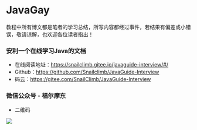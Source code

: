 # JavaGay

教程中所有博文都是笔者的学习总结，所写内容都经过事件，若结果有偏差或小错误，敬请谅解，也欢迎各位读者指出！

### 安利一个在线学习Java的文档

- 在线阅读地址：https://snailclimb.gitee.io/javaguide-interview/#/
- Github：https://github.com/Snailclimb/JavaGuide-Interview
- 码云：https://gitee.com/SnailClimb/JavaGuide-Interview

### 微信公众号 - 福尔摩东

- 二维码

![](https://static01.imgkr.com/temp/847cb8d9f1a84632bc45f75042b94b97.gif)